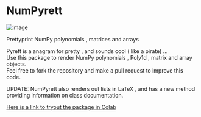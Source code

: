 # NumPyrett

![image](https://user-images.githubusercontent.com/46709364/127758087-2d585f31-2262-4bc3-b0e5-b2d3c185864f.png)

Prettyprint NumPy polynomials , matrices and arrays  

Pyrett is a anagram for pretty , and sounds cool ( like a pirate) ...  
Use this package to render NumPy polynomials , Poly1d , matrix and array objects.  
Feel free to fork the repository and make a pull request to improve this code.

UPDATE: NumPyrett also renders out lists in LaTeX , and has a new method providing information on class documentation.

[Here is a link to tryout the package in Colab](https://colab.research.google.com/github/argoopjmc/NumPyrett/blob/main/NumPyrettDemo.ipynb)
